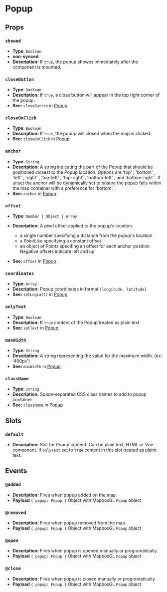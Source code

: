 # Popup

## Props

### `showed`

- **Type**: `Boolean`
- **non-synced**
- **Description:** If `true`, the popup showes immediately after the component is mounted.

### `closeButton`

- **Type**: `Boolean`
- **Description:** If `true`, a close button will appear in the top right corner of the popup.
- **See:** `closeButton` in [Popup](https://docs.mapbox.com/mapbox-gl-js/api/#popup)

### `closeOnClick`

- **Type**: `Boolean`
- **Description:** If `true`, the popup will closed when the map is clicked.
- **See:** `closeOnClick` in [Popup](https://docs.mapbox.com/mapbox-gl-js/api/#popup)

### `anchor`

- **Type**: `String`
- **Description:** A string indicating the part of the Popup that should be positioned closest to the Popup location. Options are 'top' , 'bottom' , 'left' , 'right' , 'top-left' , 'top-right' , 'bottom-left' , and 'bottom-right' . If unset the anchor will be dynamically set to ensure the popup falls within the map container with a preference for 'bottom'.
- **See:** `anchor` in [Popup](https://docs.mapbox.com/mapbox-gl-js/api/#popup)

### `offset`

- **Type**: `Number | Object | Array`
- **Description:** A pixel offset applied to the popup's location.

  - a single number specifying a distance from the popup's location
  - a PointLike specifying a constant offset
  - an object of Points specifing an offset for each anchor position Negative offsets indicate left and up.

- **See:** `offset` in [Popup](https://docs.mapbox.com/mapbox-gl-js/api/#popup)

### `coordinates`

- **Type**: `Array`
- **Description:** Popup coordinates in format `[longitude, latitude]`
- **See:** `setLngLat()` in [Popup](https://docs.mapbox.com/mapbox-gl-js/api/#popup#setlnglat)

### `onlyText`

- **Type**: `Boolean`
- **Description:** If `true` content of the Popup treated as plain text
- **See:** `setText` in [Popup](https://docs.mapbox.com/mapbox-gl-js/api/#popup#settext)

### `maxWidth`

- **Type**: `String`
- **Description:** A string representing the value for the maximum width. (ex: '400px')
- **See:** `maxWidth` in [Popup](https://docs.mapbox.com/mapbox-gl-js/api/#popup#setmaxwidth)

### `className`

- **Type**: `String`
- **Description:** Space-separated CSS class names to add to popup container
- **See:** `className` in [Popup](https://docs.mapbox.com/mapbox-gl-js/api/markers/#popup#addclassname)

## Slots

### `default`

- **Description:** Slot for Popup content. Can be plain text, HTML or Vue component. If `onlyText` set to `true` content in this slot treated as plaint text.

## Events

### `@added`

- **Description:** Fires when popup added on the map.
- **Payload** `{ popup: Popup }` Object with MapboxGL `Popup` object

### `@removed`

- **Description:** Fires when popup removed from the map.
- **Payload** `{ popup: Popup }` Object with MapboxGL `Popup` object

### `@open`

- **Description:** Fires when popup is opened manually or programatically.
- **Payload** `{ popup: Popup }` Object with MapboxGL `Popup` object

### `@close`

- **Description:** Fires when popup is closed manually or programatically.
- **Payload** `{ popup: Popup }` Object with MapboxGL `Popup` object
